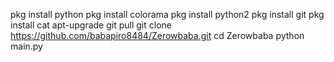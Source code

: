 pkg install python 
pkg install colorama 
pkg install python2 
pkg install git 
pkg install cat
apt-upgrade
git pull
git clone https://github.com/babapiro8484/Zerowbaba.git
cd Zerowbaba
python main.py
